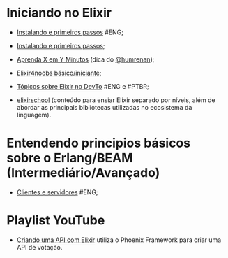 # Iniciando no Elixir

- [Instalando e primeiros passos](https://elixir-lang.org/getting-started/introduction.html) #ENG;

- [Instalando e primeiros passos](https://elixirschool.com/pt/lessons/basics/basics/);

- [Aprenda X em Y Minutos](https://learnxinyminutes.com/docs/pt-br/elixir-pt/) (dica do [@humrenan](https://github.com/humrenan/));

- [Elixir4noobs básico/iniciante](https://github.com/aleDsz/elixir4noobs);

- [Tópicos sobre Elixir no DevTo](https://dev.to/t/elixir) #ENG e #PTBR;

- [elixirschool](https://elixirschool.com/pt/lessons/basics/basics) (conteúdo para ensiar Elixir separado por níveis, além de abordar as principais bibliotecas utilizadas no ecosistema da linguagem).


# Entendendo principios básicos sobre o Erlang/BEAM (Intermediário/Avançado)

- [Clientes e servidores](https://learnyousomeerlang.com/clients-and-servers) #ENG;


# Playlist YouTube

- [Criando uma API com Elixir](https://www.youtube.com/watch?v=EmHfoH3FOM0&list=PLuNXOD_m9Am7Kmgk8lOO5fS-kjScNZBLT) utiliza o Phoenix Framework para criar uma API de votação.
